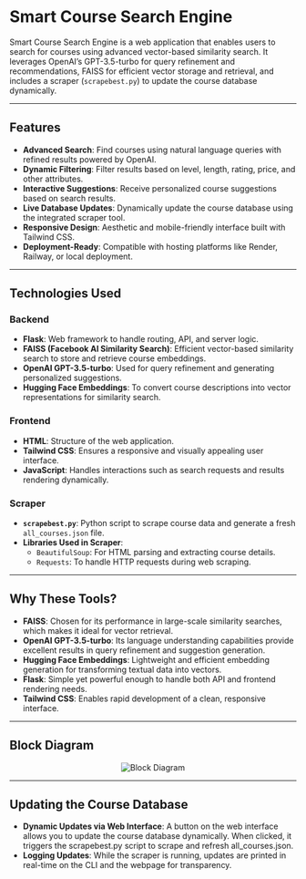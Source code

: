 # Smart Course Search Engine

Smart Course Search Engine is a web application that enables users to search for courses using advanced vector-based similarity search. It leverages OpenAI’s GPT-3.5-turbo for query refinement and recommendations, FAISS for efficient vector storage and retrieval, and includes a scraper (`scrapebest.py`) to update the course database dynamically.

---

## Features

- **Advanced Search**: Find courses using natural language queries with refined results powered by OpenAI.
- **Dynamic Filtering**: Filter results based on level, length, rating, price, and other attributes.
- **Interactive Suggestions**: Receive personalized course suggestions based on search results.
- **Live Database Updates**: Dynamically update the course database using the integrated scraper tool.
- **Responsive Design**: Aesthetic and mobile-friendly interface built with Tailwind CSS.
- **Deployment-Ready**: Compatible with hosting platforms like Render, Railway, or local deployment.

---

## Technologies Used

### Backend
- **Flask**: Web framework to handle routing, API, and server logic.
- **FAISS (Facebook AI Similarity Search)**: Efficient vector-based similarity search to store and retrieve course embeddings.
- **OpenAI GPT-3.5-turbo**: Used for query refinement and generating personalized suggestions.
- **Hugging Face Embeddings**: To convert course descriptions into vector representations for similarity search.

### Frontend
- **HTML**: Structure of the web application.
- **Tailwind CSS**: Ensures a responsive and visually appealing user interface.
- **JavaScript**: Handles interactions such as search requests and results rendering dynamically.

### Scraper
- **`scrapebest.py`**: Python script to scrape course data and generate a fresh `all_courses.json` file.
- **Libraries Used in Scraper**:
  - `BeautifulSoup`: For HTML parsing and extracting course details.
  - `Requests`: To handle HTTP requests during web scraping.

---

## Why These Tools?

- **FAISS**: Chosen for its performance in large-scale similarity searches, which makes it ideal for vector retrieval.
- **OpenAI GPT-3.5-turbo**: Its language understanding capabilities provide excellent results in query refinement and suggestion generation.
- **Hugging Face Embeddings**: Lightweight and efficient embedding generation for transforming textual data into vectors.
- **Flask**: Simple yet powerful enough to handle both API and frontend rendering needs.
- **Tailwind CSS**: Enables rapid development of a clean, responsive interface.

---

## Block Diagram

<p align="center">
    <img src="https://i.imgur.com/dRDD8N0.jpeg" alt="Block Diagram">
</p>

---

## Updating the Course Database

- **Dynamic Updates via Web Interface**:
    A button on the web interface allows you to update the course database dynamically.
    When clicked, it triggers the scrapebest.py script to scrape and refresh all_courses.json.
- **Logging Updates**:
    While the scraper is running, updates are printed in real-time on the CLI and the webpage for transparency.
